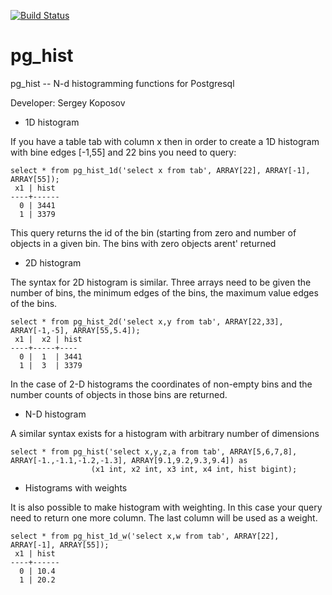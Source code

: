 [![Build Status](https://travis-ci.org/segasai/pg_hist.svg?branch=master)](https://travis-ci.org/segasai/pg_hist)
# pg_hist
pg_hist  -- N-d histogramming functions for Postgresql

Developer: Sergey Koposov

* 1D histogram

If you have a table tab with column x then in order to create a 1D histogram with bine edges [-1,55] and 22 bins you need to query:

```
select * from pg_hist_1d('select x from tab', ARRAY[22], ARRAY[-1], ARRAY[55]);
 x1 | hist 
----+------
  0 | 3441
  1 | 3379
```
This query returns the id of the bin (starting from zero and number of objects in a given bin. The bins with zero objects arent' returned

* 2D histogram

The syntax for 2D histogram is similar. Three arrays need to be given  the number of bins, the minimum edges of the bins, the maximum value edges of the bins.

```
select * from pg_hist_2d('select x,y from tab', ARRAY[22,33], ARRAY[-1,-5], ARRAY[55,5.4]);
 x1 |  x2 | hist 
----+-----+----
  0 |  1  | 3441
  1 |  3  | 3379
```
In the case of 2-D histograms the coordinates of non-empty bins and the number counts of objects in those bins are returned.

* N-D histogram

A similar syntax exists for a histogram with arbitrary number of dimensions
```
select * from pg_hist('select x,y,z,a from tab', ARRAY[5,6,7,8], ARRAY[-1.,-1.1,-1.2,-1.3], ARRAY[9.1,9.2,9.3,9.4]) as 
                  (x1 int, x2 int, x3 int, x4 int, hist bigint);
```

* Histograms with weights

It is also possible to make histogram with weighting. In this case your query need to return one more column. The last column will be used as a weight. 
```
select * from pg_hist_1d_w('select x,w from tab', ARRAY[22], ARRAY[-1], ARRAY[55]);
 x1 | hist 
----+------
  0 | 10.4
  1 | 20.2
```
